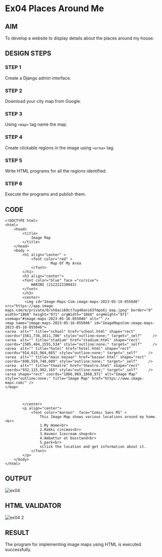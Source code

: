 # Ex04 Places Around Me
## AIM
To develop a website to display details about the places around my house.

## DESIGN STEPS

### STEP 1
Create a Django admin interface.

### STEP 2
Download your city map from Google.

### STEP 3
Using ```<map>``` tag name the map.

### STEP 4
Create clickable regions in the image using ```<area>``` tag.

### STEP 5
Write HTML programs for all the regions identified.

### STEP 6
Execute the programs and publish them.

## CODE
```
<!DOCTYPE html>
<html>
    <head>
        <title>
            Image Map
        </title>
    </head>
    <body >
        <h1 align="center" >
            <font color="red" >
                     Map Of My Area
            </font>   
        </h1>
        <h3 align="center">
        <font color="blue" face ="cursive">
            HARINI (212222230043)
        </font>  
        </h3>
        <center>
         <img id="Image-Maps-Com-image-maps-2023-05-16-055046" src="https://app.image-maps.com/m/private/0/sh8aci60ct7ug48ani63fmpo6j_map.jpeg" border="0" width="1868" height="971" orgWidth="1868" orgHeight="971" usemap="#image-maps-2023-05-16-055046" alt="" />
<map name="image-maps-2023-05-16-055046" id="ImageMapsCom-image-maps-2023-05-16-055046">
<area  alt="" title="school" href="school.html" shape="rect" coords="1561,736,1611,786" style="outline:none;" target="_self"     />
<area  alt="" title="stadium" href="stadium.html" shape="rect" coords="1505,484,1555,534" style="outline:none;" target="_self"     />
<area  alt="" title="hotel" href="hotel.html" shape="rect" coords="914,615,964,665" style="outline:none;" target="_self"     />
<area  alt="" title="main bazaar" href="bazaar.html" shape="rect" coords="690,559,740,609" style="outline:none;" target="_self"     />
<area  alt="" title="theatre" href="theatre.html" shape="rect" coords="932,115,982,165" style="outline:none;" target="_self"     />
<area shape="rect" coords="1866,969,1868,971" alt="Image Map" style="outline:none;" title="Image Map" href="https://www.image-maps.com/" />
</map>



        </center>
        <p align="center">
            <font color="maroon"  face="Comic Sans MS" >
                This Image Map shows various locations around my home.<br>
                1.My Home<br>
                2.Rakki cinimas<br>
                3.Havmor Icecream shop<br>
                4.Ambattur ot busstand<br>
                5.park<br>
                sClick the location and get information about it.
            </font>
        </p>
    </body>
</html>
```


## OUTPUT
![ex04](https://github.com/harinidq/NearMe/assets/113497680/9baa1f65-fd3a-4e17-a50d-7178744f949e)




## HTML VALIDATOR
![ex04 2](https://github.com/harinidq/NearMe/assets/113497680/e86cf92c-3ccb-456b-97d4-50de44e764e6)


## RESULT
The program for implementing image maps using HTML is executed successfully.
